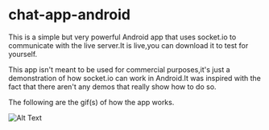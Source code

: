 # chat-app-android

This is a simple but very powerful Android app that uses socket.io to communicate with the live server.It is live,you can download it to test for yourself.

This app isn't meant to be used for commercial purposes,it's just a demonstration of how socket.io can work in Android.It was inspired with the fact that there aren't any demos that really show how to do so.

The following are the gif(s) of how the app works.

![Alt Text](http://self-created-bag.000webhostapp.com/gif/demo.gif)

